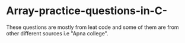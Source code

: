 # Array-practice-questions-in-C-
These questions are mostly from leat code and some of them are from other different sources i.e "Apna college". 
